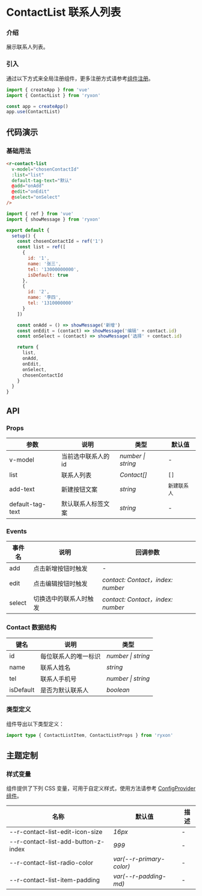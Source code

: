 # ContactList 联系人列表

### 介绍

展示联系人列表。

### 引入

通过以下方式来全局注册组件，更多注册方式请参考[组件注册](#/zh-CN/advanced-usage#zu-jian-zhu-ce)。

```js
import { createApp } from 'vue'
import { ContactList } from 'ryxon'

const app = createApp()
app.use(ContactList)
```

## 代码演示

### 基础用法

```html
<r-contact-list
  v-model="chosenContactId"
  :list="list"
  default-tag-text="默认"
  @add="onAdd"
  @edit="onEdit"
  @select="onSelect"
/>
```

```js
import { ref } from 'vue'
import { showMessage } from 'ryxon'

export default {
  setup() {
    const chosenContactId = ref('1')
    const list = ref([
      {
        id: '1',
        name: '张三',
        tel: '13000000000',
        isDefault: true
      },
      {
        id: '2',
        name: '李四',
        tel: '1310000000'
      }
    ])

    const onAdd = () => showMessage('新增')
    const onEdit = (contact) => showMessage('编辑' + contact.id)
    const onSelect = (contact) => showMessage('选择' + contact.id)

    return {
      list,
      onAdd,
      onEdit,
      onSelect,
      chosenContactId
    }
  }
}
```

## API

### Props

| 参数             | 说明                | 类型               | 默认值       |
| ---------------- | ------------------- | ------------------ | ------------ |
| v-model          | 当前选中联系人的 id | _number \| string_ | -            |
| list             | 联系人列表          | _Contact[]_        | `[]`         |
| add-text         | 新建按钮文案        | _string_           | `新建联系人` |
| default-tag-text | 默认联系人标签文案  | _string_           | -            |

### Events

| 事件名 | 说明                   | 回调参数                          |
| ------ | ---------------------- | --------------------------------- |
| add    | 点击新增按钮时触发     | -                                 |
| edit   | 点击编辑按钮时触发     | _contact: Contact，index: number_ |
| select | 切换选中的联系人时触发 | _contact: Contact，index: number_ |

### Contact 数据结构

| 键名      | 说明                 | 类型               |
| --------- | -------------------- | ------------------ |
| id        | 每位联系人的唯一标识 | _number \| string_ |
| name      | 联系人姓名           | _string_           |
| tel       | 联系人手机号         | _number \| string_ |
| isDefault | 是否为默认联系人     | _boolean_          |

### 类型定义

组件导出以下类型定义：

```ts
import type { ContactListItem, ContactListProps } from 'ryxon'
```

## 主题定制

### 样式变量

组件提供了下列 CSS 变量，可用于自定义样式，使用方法请参考 [ConfigProvider 组件](/zh/component/config-provider.html)。

| 名称                                | 默认值                   | 描述 |
| ----------------------------------- | ------------------------ | ---- |
| --r-contact-list-edit-icon-size     | _16px_                   | -    |
| --r-contact-list-add-button-z-index | _999_                    | -    |
| --r-contact-list-radio-color        | _var(--r-primary-color)_ | -    |
| --r-contact-list-item-padding       | _var(--r-padding-md)_    | -    |
